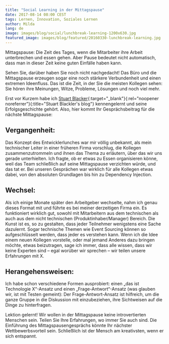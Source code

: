 ```yaml
---
title: "Social Learning in der Mittagspause"
date: 2017-08-14 08:00 CEST
tags: Lernen, Innovation, Soziales Lernen
author: Milda
lang: de
image: images/blog/social/lunchbreak-learning-1200x630.jpg
featured_image: images/blog/featured/20160330-lunchbreak-learning.jpg
---
```


Mittagspause: Die Zeit des Tages, wenn die Mitarbeiter ihre Arbeit unterbrechen und essen gehen. Aber Pause bedeutet nicht automatisch, dass man in dieser Zeit keine guten Einfälle haben kann.

Sehen Sie, darüber haben Sie noch nicht nachgedacht! Das Büro und die Mittagspause erzeugen sogar eine noch stärkere Verbundenheit und einen extremen Ideenfluss. Das ist die Zeit, in der Sie die meisten Kollegen sehen: Sie hören ihre Meinungen, Witze, Probleme, Lösungen und noch viel mehr.

Erst vor Kurzem habe ich [Stuart Blacker](https://im5tu.io/){:target="_blank"}{:rel="noopener noreferrer"}{:title="Stuart Blackler's blog"} kennengelernt und seine Erfolgsgeschichte gehört. Also, hier kommt Ihr Gesprächsbeitrag für die nächste Mittagspause:

## Vergangenheit:

Das Konzept des Entwicklerlunches war mir völlig unbekannt, als mein technischer Leiter in einer früheren Firma vorschlug, die Kollegen zusammenzutrommeln und ihnen das Thema zu erläutern, über das wir uns gerade unterhielten. Ich fragte, ob er etwas zu Essen organisieren könne, weil das Team schließlich auf seine Mittagspause verzichten würde, und das tat er. Bei unseren Gesprächen war wirklich für alle Kollegen etwas dabei, von den absoluten Grundlagen bis hin zu Dependency Injection.

## Wechsel:

Als ich einige Monate später den Arbeitgeber wechselte, nahm ich genau dieses Format mit und führte es bei meiner derzeitigen Firma ein. Es funktioniert wirklich gut, sowohl mit Mitarbeitern aus dem technischen als auch aus dem nicht technischen (Produktinhaber/Manager) Bereich. Die Kunst ist es, so zu gestalten, dass jeder Teilnehmer wenigstens eine Sache dazulernt. Sogar technische Themen wie Event Sourcing können so aufgeschlüsselt werden, dass jeder es verstehen kann. Wenn ich die Idee einem neuen Kollegen vorstelle, oder mal jemand Anderes dazu bringen möchte, etwas beizutragen, sage ich immer, dass alle wissen, dass wir keine Experten sind – egal worüber wir sprechen – wir teilen unsere Erfahrungen mit X.

## Herangehensweisen:

Ich habe schon verschiedene Formen ausprobiert: einen „das ist Technologie X“-Ansatz und einen „Frage-Antwort“-Ansatz (was glauben wir, ist mit Testen gemeint): Der Frage-Antwort-Ansatz ist hilfreich, um die ganze Gruppe in die Diskussion mit einzubeziehen, ihre Sichtweisen auf die Dinge zu hinterfragen.

Lektion gelernt! Wir wollen in der Mittagspause keine introvertierten Menschen sein. Teilen Sie Ihre Erfahrungen, wo immer Sie auch sind. Die Einführung des Mittagspausengesprächs könnte Ihr nächster Wettbewerbsvorteil sein. Schließlich ist der Mensch am kreativsten, wenn er sich entspannt.
